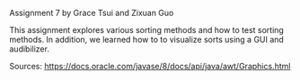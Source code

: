 Assignment 7 by Grace Tsui and Zixuan Guo

This assignment explores various sorting methods and how to test sorting methods. In addition, we learned how to
to visualize sorts using a GUI and audibilizer. 

Sources:
https://docs.oracle.com/javase/8/docs/api/java/awt/Graphics.html
